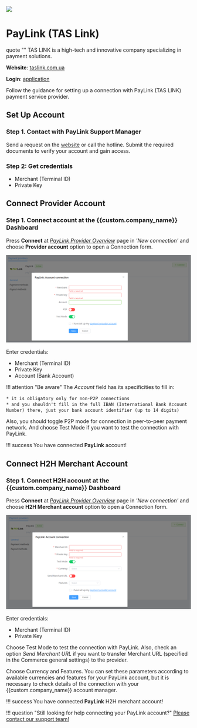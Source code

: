 <img src="https://static.openfintech.io/payment_providers/paylink/logo.png?w=400" width="400px" >

# PayLink (TAS Link)

quote ""
    TAS LINK is a high-tech and innovative company specializing in payment solutions.

**Website**: [taslink.com.ua](https://taslink.com.ua/)

**Login**: [application](https://paylink.com.ua/app/login.php)

Follow the guidance for setting up a connection with PayLink (TAS LINK) payment service provider.

## Set Up Account

### Step 1. Contact with PayLink Support Manager

Send a request on the [website](https://taslink.com.ua/#contacts) or call the hotline. Submit the required documents to verify your account and gain access.

### Step 2: Get credentials

- Merchant (Terminal ID)
- Private Key

## Connect Provider Account

### Step 1. Connect account at the {{custom.company_name}} Dashboard

Press **Connect** at [*PayLink Provider Overview*]({{custom.dashboard_base_url}}connect-directory/payment-providers/paylink/general) page in *'New connection'* and choose **Provider account** option to open a Connection form.

![Connect](images/provider-account.png)

Enter credentials:

- Merchant (Terminal ID)
- Private Key
- Account (Bank Account)

!!! attention "Be aware"
    The *Account* field has its specificities to fill in:

    * it is obligatory only for non-P2P connections
    * and you shouldn't fill in the full IBAN (International Bank Account Number) there, just your bank account identifier (up to 14 digits)

Also, you should toggle P2P mode for connection in peer-to-peer payment network. And choose Test Mode if you want to test the connection with PayLink.

!!! success
    You have connected **PayLink** account!

## Connect H2H Merchant Account

### Step 1. Connect H2H account at the {{custom.company_name}} Dashboard

Press **Connect** at [*PayLink Provider Overview*]({{custom.dashboard_base_url}}connect-directory/payment-providers/paylink/general) page in *'New connection'* and choose **H2H Merchant account** option to open a Connection form.

![Connect](images/h2h-merchant-account.png)

Enter credentials:

- Merchant (Terminal ID)
- Private Key

Choose Test Mode to test the connection with PayLink. Also, check an option *Send Merchant URL* if you want to transfer Merchant URL (specified in the Commerce general settings) to the provider.

Choose Currency and Features. You can set these parameters according to available currencies and features for your PayLink account, but it is necessary to check details of the connection with your {{custom.company_name}} account manager.

!!! success
    You have connected **PayLink** H2H merchant account!

!!! question "Still looking for help connecting your PayLink account?"
    [Please contact our support team!](mailto:{{custom.support_email}})
